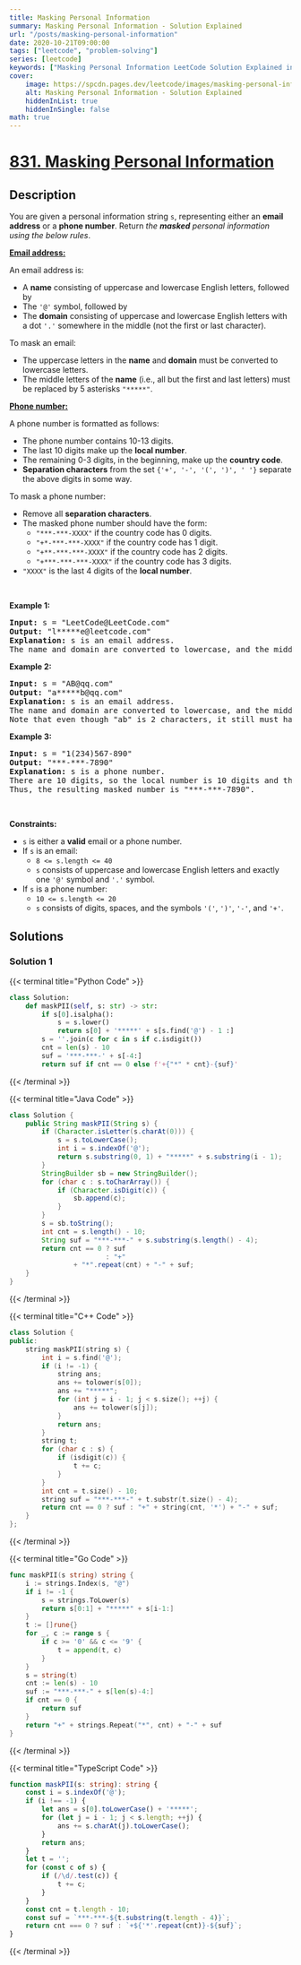 ```yaml
---
title: Masking Personal Information
summary: Masking Personal Information - Solution Explained
url: "/posts/masking-personal-information"
date: 2020-10-21T09:00:00
tags: ["leetcode", "problem-solving"]
series: [leetcode]
keywords: ["Masking Personal Information LeetCode Solution Explained in all languages", "831", "leetcode question 831", "Masking Personal Information", "LeetCode", "leetcode solution in Python3 C++ Java Go PHP Ruby Swift TypeScript Rust C# JavaScript C", "GeeksforGeeks", "InterviewBit", "Coding Ninjas", "HackerRank", "HackerEarth", "CodeChef", "TopCoder", "AlgoExpert", "freeCodeCamp", "Codeforces", "GitHub", "AtCoder", "Samir Paul"]
cover:
    image: https://spcdn.pages.dev/leetcode/images/masking-personal-information.webp
    alt: Masking Personal Information - Solution Explained
    hiddenInList: true
    hiddenInSingle: false
math: true
---
```



# [831. Masking Personal Information](https://leetcode.com/problems/masking-personal-information)


## Description

<p>You are given a personal information string <code>s</code>, representing either an <strong>email address</strong> or a <strong>phone number</strong>. Return <em>the <strong>masked</strong> personal information using the below rules</em>.</p>

<p><u><strong>Email address:</strong></u></p>

<p>An email address is:</p>

<ul>
	<li>A <strong>name</strong> consisting of uppercase and lowercase English letters, followed by</li>
	<li>The <code>&#39;@&#39;</code> symbol, followed by</li>
	<li>The <strong>domain</strong> consisting of uppercase and lowercase English letters with a dot <code>&#39;.&#39;</code> somewhere in the middle (not the first or last character).</li>
</ul>

<p>To mask an email:</p>

<ul>
	<li>The uppercase letters in the <strong>name</strong> and <strong>domain</strong> must be converted to lowercase letters.</li>
	<li>The middle letters of the <strong>name</strong> (i.e., all but the first and last letters) must be replaced by 5 asterisks <code>&quot;*****&quot;</code>.</li>
</ul>

<p><u><strong>Phone number:</strong></u></p>

<p>A phone number is formatted as follows:</p>

<ul>
	<li>The phone number contains 10-13 digits.</li>
	<li>The last 10 digits make up the <strong>local number</strong>.</li>
	<li>The remaining 0-3 digits, in the beginning, make up the <strong>country code</strong>.</li>
	<li><strong>Separation characters</strong> from the set <code>{&#39;+&#39;, &#39;-&#39;, &#39;(&#39;, &#39;)&#39;, &#39; &#39;}</code> separate the above digits in some way.</li>
</ul>

<p>To mask a phone number:</p>

<ul>
	<li>Remove all <strong>separation characters</strong>.</li>
	<li>The masked phone number should have the form:
	<ul>
		<li><code>&quot;***-***-XXXX&quot;</code> if the country code has 0 digits.</li>
		<li><code>&quot;+*-***-***-XXXX&quot;</code> if the country code has 1 digit.</li>
		<li><code>&quot;+**-***-***-XXXX&quot;</code> if the country code has 2 digits.</li>
		<li><code>&quot;+***-***-***-XXXX&quot;</code> if the country code has 3 digits.</li>
	</ul>
	</li>
	<li><code>&quot;XXXX&quot;</code> is the last 4 digits of the <strong>local number</strong>.</li>
</ul>

<p>&nbsp;</p>
<p><strong class="example">Example 1:</strong></p>

<pre>
<strong>Input:</strong> s = &quot;LeetCode@LeetCode.com&quot;
<strong>Output:</strong> &quot;l*****e@leetcode.com&quot;
<strong>Explanation:</strong> s is an email address.
The name and domain are converted to lowercase, and the middle of the name is replaced by 5 asterisks.
</pre>

<p><strong class="example">Example 2:</strong></p>

<pre>
<strong>Input:</strong> s = &quot;AB@qq.com&quot;
<strong>Output:</strong> &quot;a*****b@qq.com&quot;
<strong>Explanation:</strong> s is an email address.
The name and domain are converted to lowercase, and the middle of the name is replaced by 5 asterisks.
Note that even though &quot;ab&quot; is 2 characters, it still must have 5 asterisks in the middle.
</pre>

<p><strong class="example">Example 3:</strong></p>

<pre>
<strong>Input:</strong> s = &quot;1(234)567-890&quot;
<strong>Output:</strong> &quot;***-***-7890&quot;
<strong>Explanation:</strong> s is a phone number.
There are 10 digits, so the local number is 10 digits and the country code is 0 digits.
Thus, the resulting masked number is &quot;***-***-7890&quot;.
</pre>

<p>&nbsp;</p>
<p><strong>Constraints:</strong></p>

<ul>
	<li><code>s</code> is either a <strong>valid</strong> email or a phone number.</li>
	<li>If <code>s</code> is an email:
	<ul>
		<li><code>8 &lt;= s.length &lt;= 40</code></li>
		<li><code>s</code> consists of uppercase and lowercase English letters and exactly one <code>&#39;@&#39;</code> symbol and <code>&#39;.&#39;</code> symbol.</li>
	</ul>
	</li>
	<li>If <code>s</code> is a phone number:
	<ul>
		<li><code>10 &lt;= s.length &lt;= 20</code></li>
		<li><code>s</code> consists of digits, spaces, and the symbols <code>&#39;(&#39;</code>, <code>&#39;)&#39;</code>, <code>&#39;-&#39;</code>, and <code>&#39;+&#39;</code>.</li>
	</ul>
	</li>
</ul>

## Solutions

### Solution 1

<!-- tabs:start -->

{{< terminal title="Python Code" >}}
```python
class Solution:
    def maskPII(self, s: str) -> str:
        if s[0].isalpha():
            s = s.lower()
            return s[0] + '*****' + s[s.find('@') - 1 :]
        s = ''.join(c for c in s if c.isdigit())
        cnt = len(s) - 10
        suf = '***-***-' + s[-4:]
        return suf if cnt == 0 else f'+{"*" * cnt}-{suf}'
```
{{< /terminal >}}

{{< terminal title="Java Code" >}}
```java
class Solution {
    public String maskPII(String s) {
        if (Character.isLetter(s.charAt(0))) {
            s = s.toLowerCase();
            int i = s.indexOf('@');
            return s.substring(0, 1) + "*****" + s.substring(i - 1);
        }
        StringBuilder sb = new StringBuilder();
        for (char c : s.toCharArray()) {
            if (Character.isDigit(c)) {
                sb.append(c);
            }
        }
        s = sb.toString();
        int cnt = s.length() - 10;
        String suf = "***-***-" + s.substring(s.length() - 4);
        return cnt == 0 ? suf
                        : "+"
                + "*".repeat(cnt) + "-" + suf;
    }
}
```
{{< /terminal >}}

{{< terminal title="C++ Code" >}}
```cpp
class Solution {
public:
    string maskPII(string s) {
        int i = s.find('@');
        if (i != -1) {
            string ans;
            ans += tolower(s[0]);
            ans += "*****";
            for (int j = i - 1; j < s.size(); ++j) {
                ans += tolower(s[j]);
            }
            return ans;
        }
        string t;
        for (char c : s) {
            if (isdigit(c)) {
                t += c;
            }
        }
        int cnt = t.size() - 10;
        string suf = "***-***-" + t.substr(t.size() - 4);
        return cnt == 0 ? suf : "+" + string(cnt, '*') + "-" + suf;
    }
};
```
{{< /terminal >}}

{{< terminal title="Go Code" >}}
```go
func maskPII(s string) string {
	i := strings.Index(s, "@")
	if i != -1 {
		s = strings.ToLower(s)
		return s[0:1] + "*****" + s[i-1:]
	}
	t := []rune{}
	for _, c := range s {
		if c >= '0' && c <= '9' {
			t = append(t, c)
		}
	}
	s = string(t)
	cnt := len(s) - 10
	suf := "***-***-" + s[len(s)-4:]
	if cnt == 0 {
		return suf
	}
	return "+" + strings.Repeat("*", cnt) + "-" + suf
}
```
{{< /terminal >}}

{{< terminal title="TypeScript Code" >}}
```ts
function maskPII(s: string): string {
    const i = s.indexOf('@');
    if (i !== -1) {
        let ans = s[0].toLowerCase() + '*****';
        for (let j = i - 1; j < s.length; ++j) {
            ans += s.charAt(j).toLowerCase();
        }
        return ans;
    }
    let t = '';
    for (const c of s) {
        if (/\d/.test(c)) {
            t += c;
        }
    }
    const cnt = t.length - 10;
    const suf = `***-***-${t.substring(t.length - 4)}`;
    return cnt === 0 ? suf : `+${'*'.repeat(cnt)}-${suf}`;
}
```
{{< /terminal >}}

<!-- tabs:end -->

<!-- end -->

